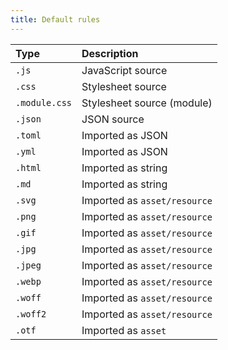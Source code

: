 ```yaml
---
title: Default rules
---
```


| Type          | Description                  |
| :------------ | :--------------------------- |
| `.js`         | JavaScript source            |
| `.css`        | Stylesheet source            |
| `.module.css` | Stylesheet source (module)   |
| `.json`       | JSON source                  |
| `.toml`       | Imported as JSON             |
| `.yml`        | Imported as JSON             |
| `.html`       | Imported as string           |
| `.md`         | Imported as string           |
| `.svg`        | Imported as `asset/resource` |
| `.png`        | Imported as `asset/resource` |
| `.gif`        | Imported as `asset/resource` |
| `.jpg`        | Imported as `asset/resource` |
| `.jpeg`       | Imported as `asset/resource` |
| `.webp`       | Imported as `asset/resource` |
| `.woff`       | Imported as `asset/resource` |
| `.woff2`      | Imported as `asset/resource` |
| `.otf`        | Imported as `asset`          |
